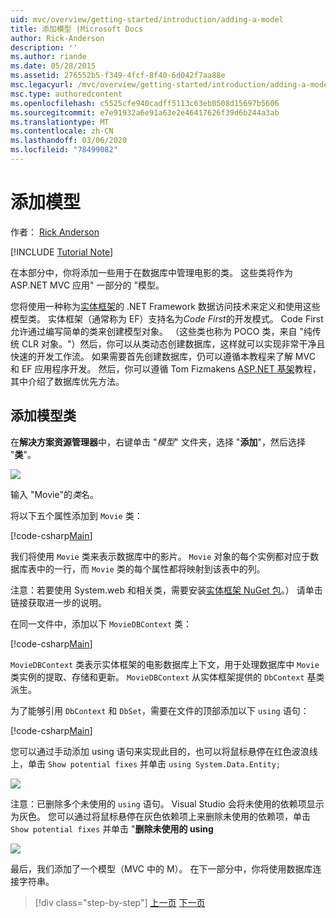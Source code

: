 ```yaml
---
uid: mvc/overview/getting-started/introduction/adding-a-model
title: 添加模型 |Microsoft Docs
author: Rick-Anderson
description: ''
ms.author: riande
ms.date: 05/28/2015
ms.assetid: 276552b5-f349-4fcf-8f40-6d042f7aa88e
msc.legacyurl: /mvc/overview/getting-started/introduction/adding-a-model
msc.type: authoredcontent
ms.openlocfilehash: c5525cfe940cadff5113c63eb0508d15697b5606
ms.sourcegitcommit: e7e91932a6e91a63e2e46417626f39d6b244a3ab
ms.translationtype: MT
ms.contentlocale: zh-CN
ms.lasthandoff: 03/06/2020
ms.locfileid: "78499082"
---
```

# <a name="adding-a-model"></a>添加模型

作者： [Rick Anderson](https://twitter.com/RickAndMSFT)

[!INCLUDE [Tutorial Note](index.md)]

在本部分中，你将添加一些用于在数据库中管理电影的类。 这些类将作为 ASP.NET MVC 应用&quot; 一部分的 &quot;模型。

您将使用一种称为[实体框架](https://docs.microsoft.com/ef/)的 .NET Framework 数据访问技术来定义和使用这些模型类。 实体框架（通常称为 EF）支持名为*Code First*的开发模式。 Code First 允许通过编写简单的类来创建模型对象。 （这些类也称为 POCO 类，来自 &quot;纯传统 CLR 对象。&quot;）然后，你可以从类动态创建数据库，这样就可以实现非常干净且快速的开发工作流。 如果需要首先创建数据库，仍可以遵循本教程来了解 MVC 和 EF 应用程序开发。 然后，你可以遵循 Tom Fizmakens [ASP.NET 基架](xref:visual-studio/overview/2013/aspnet-scaffolding-overview)教程，其中介绍了数据库优先方法。

## <a name="adding-model-classes"></a>添加模型类

在**解决方案资源管理器**中，右键单击 "*模型*" 文件夹，选择 "**添加**"，然后选择 "**类**"。

![](adding-a-model/_static/image1.png)

输入 &quot;Movie&quot;的*类*名。

将以下五个属性添加到 `Movie` 类：

[!code-csharp[Main](adding-a-model/samples/sample1.cs)]

我们将使用 `Movie` 类来表示数据库中的影片。 `Movie` 对象的每个实例都对应于数据库表中的一行，而 `Movie` 类的每个属性都将映射到该表中的列。

注意：若要使用 System.web 和相关类，需要安装[实体框架 NuGet 包](https://www.nuget.org/packages/EntityFramework/)。） 请单击链接获取进一步的说明。

在同一文件中，添加以下 `MovieDBContext` 类：

[!code-csharp[Main](adding-a-model/samples/sample2.cs?highlight=2,15-18)]

`MovieDBContext` 类表示实体框架的电影数据库上下文，用于处理数据库中 `Movie` 类实例的提取、存储和更新。 `MovieDBContext` 从实体框架提供的 `DbContext` 基类派生。

为了能够引用 `DbContext` 和 `DbSet`，需要在文件的顶部添加以下 `using` 语句：

[!code-csharp[Main](adding-a-model/samples/sample3.cs)]

您可以通过手动添加 using 语句来实现此目的，也可以将鼠标悬停在红色波浪线上，单击 `Show potential fixes` 并单击 `using System.Data.Entity;`

![](adding-a-model/_static/image2.png)

注意：已删除多个未使用的 `using` 语句。 Visual Studio 会将未使用的依赖项显示为灰色。 您可以通过将鼠标悬停在灰色依赖项上来删除未使用的依赖项，单击 `Show potential fixes` 并单击 "**删除未使用的 using**

![](adding-a-model/_static/image3.png)

最后，我们添加了一个模型（MVC 中的 M）。 在下一部分中，你将使用数据库连接字符串。

> [!div class="step-by-step"]
> [上一页](adding-a-view.md)
> [下一页](creating-a-connection-string.md)
